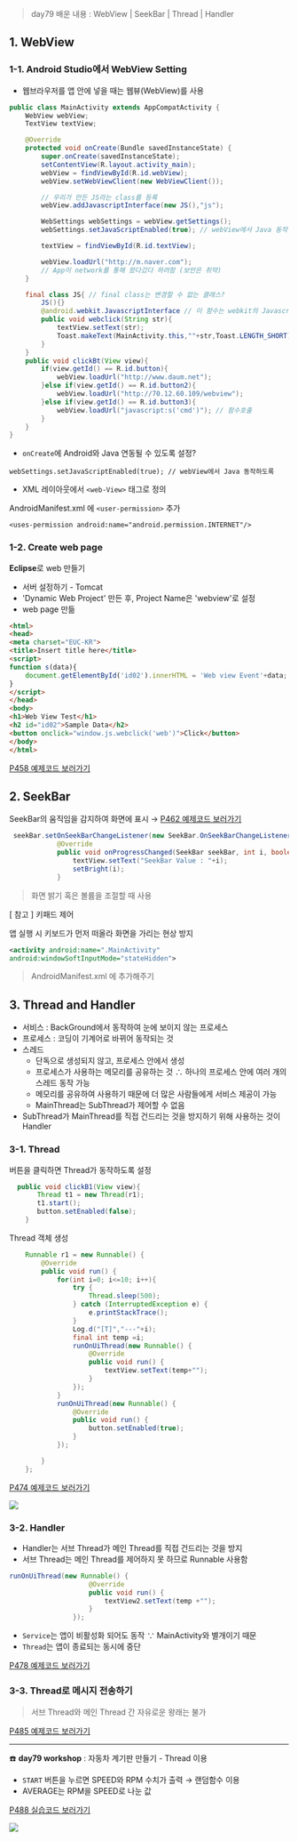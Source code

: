 > day79 배운 내용 : WebView | SeekBar | Thread | Handler

## 1. WebView

### 1-1. Android Studio에서 WebView Setting

- 웹브라우저를 앱 안에 넣을 때는 웹뷰(WebView)를 사용

```java
public class MainActivity extends AppCompatActivity {
    WebView webView;
    TextView textView;

    @Override
    protected void onCreate(Bundle savedInstanceState) {
        super.onCreate(savedInstanceState);
        setContentView(R.layout.activity_main);
        webView = findViewById(R.id.webView);
        webView.setWebViewClient(new WebViewClient());

        // 우리가 만든 JS라는 class를 등록
        webView.addJavascriptInterface(new JS(),"js");

        WebSettings webSettings = webView.getSettings();
        webSettings.setJavaScriptEnabled(true); // webView에서 Java 동작하도록

        textView = findViewById(R.id.textView);

        webView.loadUrl("http://m.naver.com"); 
        // App이 network를 통해 왔다갔다 하려함 (보안은 취약)
    }

    final class JS{ // final class는 변경할 수 없는 클래스?
        JS(){}
        @android.webkit.JavascriptInterface // 이 함수는 webkit의 Javascript로 동작
        public void webclick(String str){
            textView.setText(str);
            Toast.makeText(MainActivity.this,""+str,Toast.LENGTH_SHORT).show();
        }
    }
    public void clickBt(View view){
        if(view.getId() == R.id.button){
            webView.loadUrl("http://www.daum.net");
        }else if(view.getId() == R.id.button2){
            webView.loadUrl("http://70.12.60.109/webview");
        }else if(view.getId() == R.id.button3){
            webView.loadUrl("javascript:s('cmd')"); // 함수호출
        }
    }
}

```

- `onCreate`에 Android와 Java 연동될 수 있도록 설정?

```
webSettings.setJavaScriptEnabled(true); // webView에서 Java 동작하도록
```

- XML 레이아웃에서 `<web-View>` 태그로 정의

AndroidManifest.xml 에 `<user-permission>` 추가

```
<uses-permission android:name="android.permission.INTERNET"/>
```

### 1-2. Create web page

**Eclipse**로 web 만들기

- 서버 설정하기 - Tomcat
- 'Dynamic Web Project' 만든 후, Project Name은 'webview'로 설정
- web page 만듦

```html
<html>
<head>
<meta charset="EUC-KR">
<title>Insert title here</title>
<script>
function s(data){
	document.getElementById('id02').innerHTML = 'Web view Event'+data;
}
</script>
</head>
<body>
<h1>Web View Test</h1>
<h2 id="id02">Sample Data</h2>
<button onclick="window.js.webclick('web')">Click</button>
</body>
</html>
```

[P458 예제코드 보러가기](https://github.com/xuansohx/TIL/tree/master/%EC%98%88%EC%A0%9C%EC%BD%94%EB%93%9C/day79_Android/day79_Android_WebView_P458)

## 2. SeekBar 

SeekBar의 움직임을 감지하여 화면에 표시 → [P462 예제코드 보러가기](https://github.com/xuansohx/TIL/tree/master/%EC%98%88%EC%A0%9C%EC%BD%94%EB%93%9C/day79_Android/day79_Android_SeekBar_P462)

```java
 seekBar.setOnSeekBarChangeListener(new SeekBar.OnSeekBarChangeListener() {
            @Override
            public void onProgressChanged(SeekBar seekBar, int i, boolean b) {
                textView.setText("SeekBar Value : "+i);
                setBright(i);
            }
```

> 화면 밝기 혹은 볼륨을 조절할 때 사용



[ 참고 ] 키패드 제어

앱 실행 시 키보드가 먼저 떠올라 화면을 가리는 현상 방지

```xml
<activity android:name=".MainActivity"
android:windowSoftInputMode="stateHidden">
```

> AndroidManifest.xml 에 추가해주기



## 3. Thread and Handler

- 서비스 : BackGround에서 동작하여 눈에 보이지 않는 프로세스
- 프로세스 : 코딩이 기계어로 바뀌어 동작되는 것
- 스레드 
  - 단독으로 생성되지 않고, 프로세스 안에서 생성
  - 프로세스가 사용하는 메모리를 공유하는 것 ∴ 하나의 프로세스 안에 여러 개의 스레드 동작 가능
  - 메모리를 공유하여 사용하기 때문에 더 많은 사람들에게 서비스 제공이 가능
  - MainThread는 SubThread가 제어할 수 없음
- SubThread가 MainThread를 직접 건드리는 것을 방지하기 위해 사용하는 것이 Handler

### 3-1. Thread

버튼을 클릭하면 Thread가 동작하도록 설정

```java
  public void clickB1(View view){
       Thread t1 = new Thread(r1);
       t1.start();
       button.setEnabled(false);
    }
```

Thread 객체 생성

```java
    Runnable r1 = new Runnable() {
        @Override
        public void run() {
            for(int i=0; i<=10; i++){
                try {
                    Thread.sleep(500);
                } catch (InterruptedException e) {
                    e.printStackTrace();
                }
                Log.d("[T]","---"+i);
                final int temp =i;
                runOnUiThread(new Runnable() {
                    @Override
                    public void run() {
                        textView.setText(temp+"");
                    }
                });
            }
            runOnUiThread(new Runnable() {
                @Override
                public void run() {
                    button.setEnabled(true);
                }
            });

        }
    };
```

[P474 예제코드 보러가기](https://github.com/xuansohx/TIL/tree/master/%EC%98%88%EC%A0%9C%EC%BD%94%EB%93%9C/day79_Android/day79_Android_Thread_P474)

![](../Image/Result/Android/day79_Thread_P474.jpg)

### 3-2. Handler

- Handler는 서브 Thread가 메인 Thread를 직접 건드리는 것을 방지
- 서브 Thread는 메인 Thread를 제어하지 못 하므로 Runnable 사용함

```java
runOnUiThread(new Runnable() {
                    @Override
                    public void run() {
                        textView2.setText(temp +"");
                    }
                });
```

- `Service`는 앱이 비활성화 되어도 동작 ∵ MainActivity와 별개이기 때문
- `Thread`는 앱이 종료되는 동시에 중단

[P478 예제코드 보러가기](https://github.com/xuansohx/TIL/tree/master/%EC%98%88%EC%A0%9C%EC%BD%94%EB%93%9C/day79_Android/day79_Android_Handler_P478)

### 3-3. Thread로 메시지 전송하기

> 서브 Thread와 메인 Thread 간 자유로운 왕래는 불가

[P485 예제코드 보러가기](https://github.com/xuansohx/TIL/tree/master/%EC%98%88%EC%A0%9C%EC%BD%94%EB%93%9C/day79_Android/day79_Android_ThreadMessage_P485)

-----------------------------------------------------------------------------------------------------------------------------------------------------------

:phone: **day79 workshop** : 자동차 계기판 만들기 - Thread 이용

- `START` 버튼을 누르면 SPEED와 RPM 수치가 출력 → 랜덤함수 이용
- AVERAGE는 RPM을 SPEED로 나눈 값

[P488 실습코드 보러가기](https://github.com/xuansohx/TIL/tree/master/%EC%8B%A4%EC%8A%B5%EC%BD%94%EB%93%9C/Android/day79_Android_Cluster_Thread_P488)

![](../Image/Result/workshop/Android/day79_ThreadandHandler.jpg)



